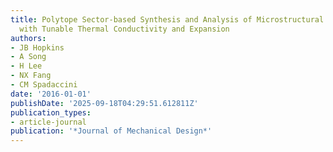 ```yaml
---
title: Polytope Sector-based Synthesis and Analysis of Microstructural Architectures
  with Tunable Thermal Conductivity and Expansion
authors:
- JB Hopkins
- A Song
- H Lee
- NX Fang
- CM Spadaccini
date: '2016-01-01'
publishDate: '2025-09-18T04:29:51.612811Z'
publication_types:
- article-journal
publication: '*Journal of Mechanical Design*'
---
```


